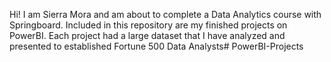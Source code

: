 Hi! I am Sierra Mora and am about to complete a Data Analytics course with Springboard. Included in this repository are my finished projects on PowerBI. Each project had a large dataset that I have analyzed and presented to established Fortune 500 Data Analysts# PowerBI-Projects
